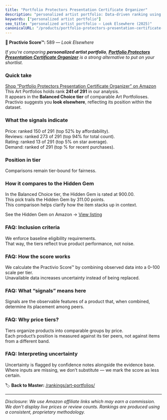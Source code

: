 ```yaml
---
title: "Portfolio Protectors Presentation Certificate Organizer"
description: "personalized artist portfolio: Data-driven ranking using the Practivio Score™. Positioned by quality, value, demand, findability, momentum."
keywords: ["personalized artist portfolio"]
seo_title: "personalized artist portfolio — Look Elsewhere (2025)"
canonicalURL: "/products/portfolio-protectors-presentation-certificate-organizer-B0FFN9HYM8/"
---
```


**🚫 Practivio Score™:** 589 — _Look Elsewhere_


*If you're comparing **personalized artist portfolio**, **[Portfolio Protectors Presentation Certificate Organizer](https://www.amazon.com/dp/B0FFN9HYM8?tag=practivio-20)** is a strong alternative to put on your shortlist.*
### Quick take
[Shop “Portfolio Protectors Presentation Certificate Organizer” on Amazon](https://www.amazon.com/dp/B0FFN9HYM8?tag=practivio-20)
This Art Portfolios holds rank **241 of 291** in our analysis.  
It appears in the **Balanced Choice tier** of comparable Art Portfolioses.  
Practivio suggests you **look elsewhere**, reflecting its position within the dataset.

### What the signals indicate
Price: ranked 150 of 291 (top 52% by affordability).  
Reviews: ranked 273 of 291 (top 94% for total count).  
Rating: ranked 13 of 291 (top 5% on star average).  
Demand: ranked  of 291 (top % for recent purchases).

### Position in tier
Comparisons remain tier-bound for fairness.

### How it compares to the Hidden Gem
In the Balanced Choice tier, the Hidden Gem is rated at 900.00.  
This pick trails the Hidden Gem by 311.00 points.  
This comparison helps clarify how the item stacks up in context.  

See the Hidden Gem on Amazon → [View listing](https://www.amazon.com/dp/B002CSRZKQ?tag=practivio-20)

### FAQ: Inclusion criteria
We enforce baseline eligibility requirements.  
That way, the tiers reflect true product performance, not noise.

### FAQ: How the score works
We calculate the Practivio Score™ by combining observed data into a 0–100 scale per tier.  
Unavailable data increases uncertainty instead of being replaced.

### FAQ: What “signals” means here
Signals are the observable features of a product that, when combined, determine its placement among peers.

### FAQ: Why price tiers?
Tiers organize products into comparable groups by price.  
Each product’s position is measured against its tier peers, not against items from a different band.

### FAQ: Interpreting uncertainty
Uncertainty is flagged by confidence notes alongside the evidence base.  
Where inputs are missing, we don’t substitute — we mark the score as less certain.


🏷️ **Back to Master:** [/rankings/art-portfolios/](/rankings/art-portfolios/)

---
_Disclosure: We use Amazon affiliate links which may earn a commission. We don’t display live prices or review counts. Rankings are produced using a consistent, proprietary methodology._
